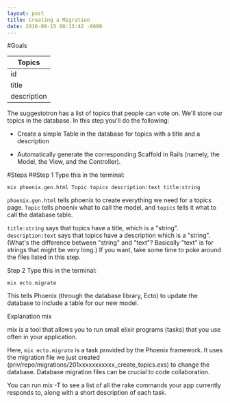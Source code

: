 ```yaml
---
layout: post
title: Creating a Migration
date: 2016-08-15 00:13:42 -0600
---
```


#Goals
<table class="model-diagram">
<thead><tr><th>Topics</th></tr></thead>
<tbody>
<tr><td>id</td></tr>
<tr><td>title</td></tr>
<tr><td>description</td></tr>
</tbody>
</table>

The suggestotron has a list of topics that people can vote on. We'll store our topics in the database. In this step you'll do the following:

* Create a simple Table in the database for topics with a title and a description

* Automatically generate the corresponding Scaffold in Rails (namely, the Model, the View, and the Controller).

#Steps
##Step 1
Type this in the terminal:
```
mix phoenix.gen.html Topic topics description:text title:string
```
`phoenix.gen.html` tells phoenix to create everything we need for a topics page. `Topic` tells phoenix what to call the model, and `topics` tells it what to call the database table.

`title:string` says that topics have a title, which is a "string".
`description:text` says that topics have a description which is a "string". (What's the difference between "string" and "text"? Basically "text" is for strings that might be very long.)
If you want, take some time to poke around the files listed in this step.

Step 2
Type this in the terminal:
```
mix ecto.migrate
```
This tells Phoenix (through the database library, Ecto) to update the database to include a table for our new model.

Explanation
mix

mix is a tool that allows you to run small elixir programs (tasks) that you use often in your application.

Here, `mix ecto.migrate` is a task provided by the Phoenix framework. It uses the migration file we just created (priv/repo/migrations/201xxxxxxxxxxx_create_topics.exs) to change the database. Database migration files can be crucial to code collaboration.

You can run mix -T to see a list of all the rake commands your app currently responds to, along with a short description of each task.
